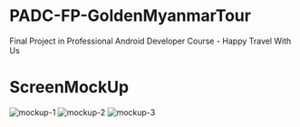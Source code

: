 # PADC-FP-GoldenMyanmarTour
Final Project in Professional Android Developer Course - Happy Travel With Us 

# ScreenMockUp
![mockup-1](https://cloud.githubusercontent.com/assets/19757935/18237465/d574e77a-7357-11e6-8e79-6c438c7e3fcf.jpg)
![mockup-2](https://cloud.githubusercontent.com/assets/19757935/18237469/da362cec-7357-11e6-90c5-271b932f17ae.jpg)
![mockup-3](https://cloud.githubusercontent.com/assets/19757935/18237470/dc229658-7357-11e6-9aef-4bd0b927a35c.jpg)
